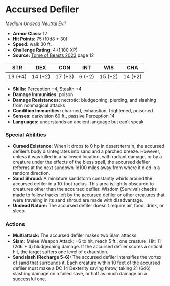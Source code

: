 # Accursed Defiler

*Medium* *Undead* *Neutral Evil*

- **Armor Class:** 12
- **Hit Points:** 75 (10d8 + 30)
- **Speed:** walk 30 ft.
- **Challenge Rating:** 4 (1,100 XP)
- **Source:** [Tome of Beasts 2023](https://koboldpress.com/kpstore/product/tome-of-beasts-1-2023-edition/) page 12

| STR | DEX | CON | INT | WIS | CHA |
| --- | --- | --- | --- | --- | --- |
| 19 (+4) | 14 (+2) | 17 (+3) | 6 (-2) | 15 (+2) | 14 (+2) |

- **Skills:** Perception +4, Stealth +4
- **Damage Immunities:** poison
- **Damage Resistances:** necrotic; bludgeoning, piercing, and slashing from nonmagical attacks
- **Condition Immunities:** charmed, exhaustion, frightened, poisoned
- **Senses:** darkvision 60 ft., passive Perception 14
- **Languages:** understands an ancient language but can’t speak

### Special Abilities

- **Cursed Existence:** When it drops to 0 hp in desert terrain, the accursed defiler’s body disintegrates into sand and a parched breeze. However, unless it was killed in a hallowed location, with radiant damage, or by a creature under the effects of the bless spell, the accursed defiler reforms at the next sundown 1d100 miles away from where it died in a random direction.
- **Sand Shroud:** A miniature sandstorm constantly whirls around the accursed defiler in a 10-foot radius. This area is lightly obscured to creatures other than the accursed defiler. Wisdom (Survival) checks made to follow tracks left by the accursed defiler or other creatures that were traveling in its sand shroud are made with disadvantage.
- **Undead Nature:** The accursed defiler doesn’t require air, food, drink, or sleep.

### Actions

- **Multiattack:** The accursed defiler makes two Slam attacks.
- **Slam:** Melee Weapon Attack: +6 to hit, reach 5 ft., one creature. Hit: 11 (2d6 + 4) bludgeoning damage. If the accursed defiler scores a critical hit, the target suffers one level of exhaustion.
- **Sandslash (Recharge 5–6):** The accursed defiler intensifies the vortex of sand that surrounds it. Each creature within 10 feet of the accursed defiler must make a DC 14 Dexterity saving throw, taking 21 (6d6) slashing damage on a failed save, or half as much damage on a successful one.
